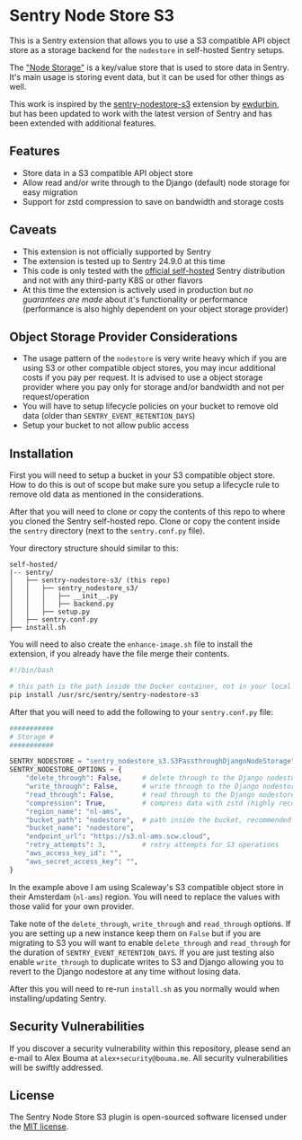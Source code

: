 # Sentry Node Store S3

This is a Sentry extension that allows you to use a S3 compatible API object store as a storage backend for the `nodestore` in self-hosted Sentry setups.

The ["Node Storage"](https://develop.sentry.dev/services/nodestore/) is a key/value store that is used to store data in Sentry. It's main usage is storing event data, but it can be used for other things as well.

This work is inspired by the [sentry-nodestore-s3](https://github.com/ewdurbin/sentry-s3-nodestore) extension by [ewdurbin](https://github.com/ewdurbin), but has been updated to work with the latest version of Sentry and has been extended with additional features.

## Features

- Store data in a S3 compatible API object store
- Allow read and/or write through to the Django (default) node storage for easy migration
- Support for zstd compression to save on bandwidth and storage costs

## Caveats

- This extension is not officially supported by Sentry
- The extension is tested up to Sentry 24.9.0 at this time
- This code is only tested with the [official self-hosted](https://github.com/getsentry/self-hosted) Sentry distribution and not with any third-party K8S or other flavors
- At this time the extension is actively used in production but _no guarantees are made_ about it's functionality or performance (performance is also highly dependent on your object storage provider)

## Object Storage Provider Considerations

- The usage pattern of the `nodestore` is very write heavy which if you are using S3 or other compatible object stores, you may incur additional costs if you pay per request. It is advised to use a object storage provider where you pay only for storage and/or bandwidth and not per request/operation
- You will have to setup lifecycle policies on your bucket to remove old data (older than `SENTRY_EVENT_RETENTION_DAYS`)
- Setup your bucket to not allow public access 

## Installation

First you will need to setup a bucket in your S3 compatible object store. How to do this is out of scope but make sure you setup a lifecycle rule to remove old data as mentioned in the considerations.

After that you will need to clone or copy the contents of this repo to where you cloned the Sentry self-hosted repo. Clone or copy the content inside the `sentry` directory (next to the `sentry.conf.py` file).

Your directory structure should similar to this:

```
self-hosted/
|-- sentry/
│   ├── sentry-nodestore-s3/ (this repo)
│   │   ├── sentry_nodestore_s3/
│   │   │   ├── __init__.py
│   │   │   ├── backend.py
│   │   ├── setup.py
│   ├── sentry.conf.py
├── install.sh
```

You will need to also create the `enhance-image.sh` file to install the extension, if you already have the file merge their contents.

```bash
#!/bin/bash

# this path is the path inside the Docker container, not in your local filesystem
pip install /usr/src/sentry/sentry-nodestore-s3
```

After that you will need to add the following to your `sentry.conf.py` file:

```python
###########
# Storage #
###########

SENTRY_NODESTORE = "sentry_nodestore_s3.S3PassthroughDjangoNodeStorage"
SENTRY_NODESTORE_OPTIONS = {
    "delete_through": False,     # delete through to the Django nodestore (delete object from S3 and Django)
    "write_through": False,      # write through to the Django nodestore (duplicate writes to S3 and Django)
    "read_through": False,       # read through to the Django nodestore (if object not found in S3)
    "compression": True,         # compress data with zstd (highly recommended to leave enabled)
    "region_name": "nl-ams",
    "bucket_path": "nodestore",  # path inside the bucket, recommended to leave as is (removing it will make most object store web UI's grind to a halt accessing the bucket
    "bucket_name": "nodestore",
    "endpoint_url": "https://s3.nl-ams.scw.cloud",
    "retry_attempts": 3,         # retry attempts for S3 operations
    "aws_access_key_id": "",
    "aws_secret_access_key": "",
}
```

In the example above I am using Scaleway's S3 compatible object store in their Amsterdam (`nl-ams`) region. You will need to replace the values with those valid for your own provider.

Take note of the `delete_through`, `write_through` and `read_through` options. If you are setting up a new instance keep them on `False` but if you are migrating to S3 you will want to enable `delete_through` and `read_through` for the duration of `SENTRY_EVENT_RETENTION_DAYS`. If you are just testing also enable `write_through` to duplicate writes to S3 and Django allowing you to revert to the Django nodestore at any time without losing data.

After this you will need to re-run `install.sh` as you normally would when installing/updating Sentry.

## Security Vulnerabilities

If you discover a security vulnerability within this repository, please send an e-mail to Alex Bouma at `alex+security@bouma.me`. All security vulnerabilities will be swiftly addressed.

## License

The Sentry Node Store S3 plugin is open-sourced software licensed under the [MIT license](http://opensource.org/licenses/MIT).
